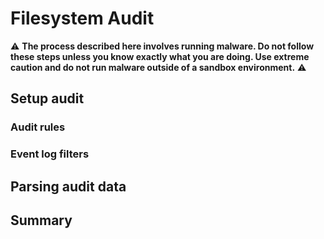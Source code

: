 # Filesystem Audit

:warning:
**The process described here involves running malware.
Do not follow these steps unless you know exactly what you are doing.
Use extreme caution and do not run malware outside of a sandbox environment.**
:warning:

## Setup audit

### Audit rules

### Event log filters

## Parsing audit data

## Summary
